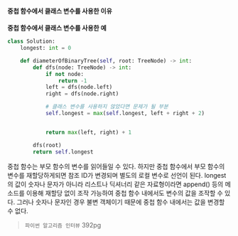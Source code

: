 #### 중첩 함수에서 클래스 변수를 사용한 이유


**중첩 함수에서 클래스 변수를 사용한 예**
```python
class Solution:
    longest: int = 0

    def diameterOfBinaryTree(self, root: TreeNode) -> int:
        def dfs(node: TreeNode) -> int:
            if not node:
                return -1
            left = dfs(node.left)
            right = dfs(node.right)

            # 클래스 변수를 사용하지 않았다면 문제가 될 부분
            self.longest = max(self.longest, left + right + 2)


            return max(left, right) + 1

        dfs(root)
        return self.longest
```

중첩 함수는 부모 함수의 변수를 읽어들일 수 있다. 하지만 중첩 함수에서 부모 함수의 변수를 재할당하게되면 참조 ID가 변경되며 별도의 로컬 변수로 선언이 된다. longest의 값이 숫자나 문자가 아니라 리스트나 딕셔너리 같은 자료형이라면 append() 등의 메소드를 이용해 재할당 없이 조작 가능하여 중첩 함수 내에서도 변수의 값을 조작할 수 있다. 그러나 숫자나 문자인 경우 불변 객체이기 때문에 중첩 함수 내에서는 값을 변경할 수 없다.

> `파이썬 알고리즘 인터뷰` 392pg